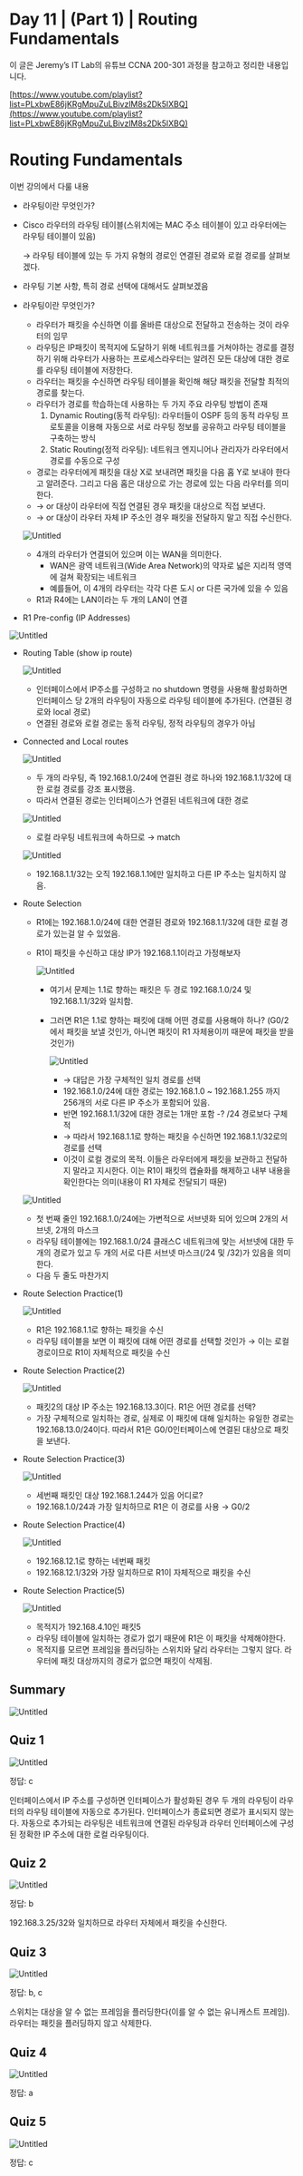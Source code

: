 # Day 11 | (Part 1) | Routing Fundamentals

이 글은 Jeremy’s IT Lab의 유튜브 CCNA 200-301 과정을 참고하고 정리한 내용입니다.

[https://www.youtube.com/playlist?list=PLxbwE86jKRgMpuZuLBivzlM8s2Dk5lXBQ](https://www.youtube.com/playlist?list=PLxbwE86jKRgMpuZuLBivzlM8s2Dk5lXBQ)

# Routing Fundamentals

이번 강의에서 다룰 내용 

- 라우팅이란 무엇인가?
- Cisco 라우터의 라우팅 테이블(스위치에는 MAC 주소 테이블이 있고 라우터에는 라우팅 테이블이 있음)
    
    → 라우팅 테이블에 있는 두 가지 유형의 경로인 연결된 경로와 로컬 경로를 살펴보겠다.
    
- 라우팅 기본 사항, 특히 경로 선택에 대해서도 살펴보겠음

- 라우팅이란 무엇인가?
    - 라우터가 패킷을 수신하면 이를 올바른 대상으로 전달하고 전송하는 것이 라우터의 임무
    - 라우팅은 IP패킷이 목적지에 도달하기 위해 네트워크를 거쳐야하는 경로를 결정하기 위해 라우터가 사용하는 프로세스라우터는 알려진 모든 대상에 대한 경로를 라우팅 테이블에 저장한다.
    - 라우터는 패킷을 수신하면 라우팅 테이블을 확인해 해당 패킷을 전달할 최적의 경로를 찾는다.
    - 라우터가 경로를 학습하는데 사용하는 두 가지 주요 라우팅 방법이 존재
        1. Dynamic Routing(동적 라우팅): 라우터들이 OSPF 등의 동적 라우팅 프로토콜을 이용해 자동으로 서로 라우팅 정보를 공유하고 라우팅 테이블을 구축하는 방식
        2. Static Routing(정적 라우팅): 네트워크 엔지니어나 관리자가 라우터에서 경로를 수동으로 구성 
    - 경로는 라우터에게 패킷을 대상 X로 보내려면 패킷을 다음 홉 Y로 보내야 한다고 알려준다. 그리고 다음 홉은 대상으로 가는 경로에 있는 다음 라우터를 의미한다.
    - → or 대상이 라우터에 직접 연결된 경우 패킷을 대상으로 직접 보낸다.
    - → or 대상이 라우터 자체 IP 주소인 경우 패킷을 전달하지 말고 직접 수신한다.
    
    ![Untitled](img/Day11/Untitled.png)
    
    - 4개의 라우터가 연결되어 있으며 이는 WAN을 의미한다.
        - WAN은 광역 네트워크(Wide Area Network)의 약자로 넓은 지리적 영역에 걸쳐 확장되는 네트워크
        - 예를들어, 이 4개의 라우터는 각각 다른 도시 or 다른 국가에 있을 수 있음
    - R1과 R4에는 LAN이라는 두 개의 LAN이 연결
    
- R1 Pre-config (IP Addresses)

![Untitled](img/Day11/Untitled%201.png)

- Routing Table (show ip route)
    
    ![Untitled](img/Day11/Untitled%202.png)
    
    - 인터페이스에서 IP주소를 구성하고 no shutdown 명령을 사용해 활성화하면 인터페이스 당 2개의 라우팅이 자동으로 라우팅 테이블에 추가된다. (연결된 경로와 local 경로)
    - 연결된 경로와 로컬 경로는 동적 라우팅, 정적 라우팅의 경우가 아님
    
- Connected and Local routes
    
    ![Untitled](img/Day11/Untitled%203.png)
    
    - 두 개의 라우팅, 즉 192.168.1.0/24에 연결된 경로 하나와 192.168.1.1/32에 대한 로컬 경로를 강조 표시했음.
    - 따라서 연결된 경로는 인터페이스가 연결된 네트워크에 대한 경로
    
    ![Untitled](img/Day11/Untitled%204.png)
    
    - 로컬 라우팅 네트워크에 속하므로 → match
    
    ![Untitled](img/Day11/Untitled%205.png)
    
    - 192.168.1.1/32는 오직 192.168.1.1에만 일치하고 다른 IP 주소는 일치하지 않음.

- Route Selection
    - R1에는 192.168.1.0/24에 대한 연결된 경로와 192.168.1.1/32에 대한 로컬 경로가 있는걸 알 수 있었음.
    - R1이 패킷을 수신하고 대상 IP가 192.168.1.1이라고 가정해보자
        
        ![Untitled](img/Day11/Untitled%206.png)
        
        - 여기서 문제는 1.1로 향하는 패킷은 두 경로 192.168.1.0/24 및 192.168.1.1/32와 일치함.
        - 그러면 R1은 1.1로 향하는 패킷에 대해 어떤 경로를 사용해야 하나? (G0/2에서 패킷을 보낼 것인가, 아니면 패킷이 R1 자체용이끼 때문에 패킷을 받을 것인가)
            
            ![Untitled](img/Day11/Untitled%207.png)
            
            - → 대답은 가장 구체적인 일치 경로를 선택
            - 192.168.1.0/24에 대한 경로는 192.168.1.0 ~ 192.168.1.255 까지 256개의 서로 다른 IP 주소가 포함되어 있음.
            - 반면 192.168.1.1/32에 대한 경로는 1개만 포함 -? /24 경로보다 구체적
            - → 따라서 192.168.1.1로 향하는 패킷을 수신하면 192.168.1.1/32로의 경로를 선택
            - 이것이 로컬 경로의 목적. 이들은 라우터에게 패킷을 보관하고 전달하지 말라고 지시한다. 이는 R1이 패킷의 캡슐화를 해제하고 내부 내용을 확인한다는 의미(내용이 R1 자체로 전달되기 때문)
    
    ![Untitled](img/Day11/Untitled%208.png)
    
    - 첫 번째 줄인 192.168.1.0/24에는 가변적으로 서브넷화 되어 있으며 2개의 서브넷, 2개의 마스크
    - 라우팅 테이블에는 192.168.1.0/24 클래스C 네트워크에 맞는 서브넷에 대한 두 개의 경로가 있고 두 개의 서로 다른 서브넷 마스크(/24 및 /32)가 있음을 의미한다.
    - 다음 두 줄도 마찬가지

- Route Selection Practice(1)
    
    ![Untitled](img/Day11/Untitled%209.png)
    
    - R1은 192.168.1.1로 향하는 패킷을 수신
    - 라우팅 테이블을 보면 이 패킷에 대해 어떤 경로를 선택할 것인가 → 이는 로컬 경로이므로 R1이 자체적으로 패킷을 수신
- Route Selection Practice(2)
    
    ![Untitled](img/Day11/Untitled%2010.png)
    
    - 패킷2의 대상 IP 주소는 192.168.13.3이다. R1은 어떤 경로를 선택?
    - 가장 구체적으로 일치하는 경로, 실제로 이 패킷에 대해 일치하는 유일한 경로는 192.168.13.0/24이다. 따라서 R1은 G0/0인터페이스에 연결된 대상으로 패킷을 보낸다.
- Route Selection Practice(3)
    
    ![Untitled](img/Day11/Untitled%2011.png)
    
    - 세번째 패킷인 대상 192.168.1.244가 있음 어디로?
    - 192.168.1.0/24과 가장 일치하므로 R1은 이 경로를 사용 → G0/2
- Route Selection Practice(4)
    
    ![Untitled](img/Day11/Untitled%2012.png)
    
    - 192.168.12.1로 향하는 네번째 패킷
    - 192.168.12.1/32와 가장 일치하므로 R1이 자체적으로 패킷을 수신
- Route Selection Practice(5)
    
    ![Untitled](img/Day11/Untitled%2013.png)
    
    - 목적지가 192.168.4.10인 패킷5
    - 라우팅 테이블에 일치하는 경로가 없기 때문에 R1은 이 패킷을 삭제해야한다.
    - 목적지를 모르면 프레임을 플러딩하는 스위치와 달리 라우터는 그렇지 않다. 라우터에 패킷 대상까지의 경로가 없으면 패킷이 삭제됨.

## Summary

![Untitled](img/Day11/Untitled%2014.png)

## Quiz 1

![Untitled](img/Day11/Untitled%2015.png)

정답: c

인터페이스에서 IP 주소를 구성하면 인터페이스가 활성화된 경우 두 개의 라우팅이 라우터의 라우팅 테이블에 자동으로 추가된다. 인터페이스가 종료되면 경로가 표시되지 않는다. 자동으로 추가되는 라우팅은 네트워크에 연결된 라우팅과 라우터 인터페이스에 구성된 정확한 IP 주소에 대한 로컬 라우팅이다. 

## Quiz 2

![Untitled](img/Day11/Untitled%2016.png)

정답: b

192.168.3.25/32와 일치하므로 라우터 자체에서 패킷을 수신한다. 

## Quiz 3

![Untitled](img/Day11/Untitled%2017.png)

정답: b, c

스위치는 대상을 알 수 없는 프레임을 플러딩한다(이를 알 수 없는 유니캐스트 프레임). 라우터는 패킷을 플러딩하지 않고 삭제한다. 

## Quiz 4

![Untitled](img/Day11/Untitled%2018.png)

정답: a

## Quiz 5

![Untitled](img/Day11/Untitled%2019.png)

정답: c